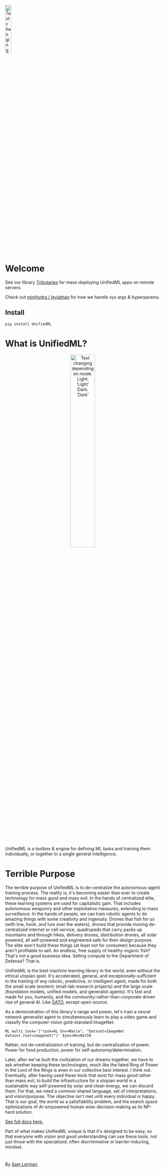 <picture>
  <source width="20%" media="(prefers-color-scheme: dark)" srcset="https://github.com/AGI-init/Assets/assets/92597756/e411328b-a51a-416c-ba97-7b7939ec3351">
  <img width="20%" alt="Text changing depending on mode. Light: 'Light' Dark: 'Dark'" src="https://github.com/AGI-init/Assets/assets/92597756/f3df44c8-b989-4951-9443-d2b4203b5c4e">
<br><br>
</picture>

# Welcome

See our library [Tributaries](../../../tributaries-ml/src/tributaries) for mass-deploying UnifiedML apps on remote servers.

Check out [minihydra / leviathan](../../../minihydra/src/minihydra) for how we handle sys args & hyperparams.

## Install

```console
pip install UnifiedML
```

# What is UnifiedML?

<p align="center">
<a href="https://github.com/AGI-init/Assets/assets/92597756/d92e6b3f-9625-427c-87ef-909b3ec40f08">
<picture>
  <source width="40%" media="(prefers-color-scheme: dark)" srcset="https://github.com/AGI-init/Assets/assets/92597756/f8b74f97-7a5a-4643-b08d-a23f8305b5b8">
  <img width="40%" alt="Text changing depending on mode. Light: 'Light' Dark: 'Dark'" src="https://github.com/AGI-init/Assets/assets/92597756/d92e6b3f-9625-427c-87ef-909b3ec40f08">
<br><br>
</picture>
</a>
</p>

UnifiedML is a toolbox & engine for defining ML tasks and training them individually, or together in a single general intelligence.

# Terrible Purpose

The terrible purpose of UnifiedML is to de-centralize the autonomous-agent training process. The reality is, it's becoming easier than ever to create technology for mass good and mass evil. In the hands of centralized elite, these learning systems are used for capitalistic gain. That includes autonomous weaponry and other exploitative measures, extending to mass surveillance. In the hands of people, we can train robotic agents to do amazing things with some creativity and ingenuity. Drones that fish for us (with line, hook, and lure over the waters), drones that provide moving de-centralized internet or cell service, quadrupeds that carry packs up mountains and through hikes, delivery drones, distribution drones, all solar powered, all self-powered and engineered safe for their design purpose. The elite won't build these things (at least not for consumer) because they aren't profitable to sell. An endless, free supply of healthy organic fish? That's not a good business idea. Selling compute to the Department of Defense? That is.

UnifiedML is the best machine learning library in the world, even without the ethical utopian spiel. It's accelerated, general, and exceptionally-sufficient to the training of any robotic, predictive, or intelligent agent, made for both the small scale (esoteric small-lab research projects) and the large scale (foundation models, unified models, and generalist agents). It's fast and made for you, humanity, and the community-rather-than-corporate driven rise of general AI. Like [GATO](), except open-source.  

As a demonstration of this library's range and power, let's train a neural network generalist agent to simultaneously learn to play a video game and classify the computer vision gold-standard ImageNet:

```console
ML multi_task='["task=RL Env=Mario", "Dataset=ImageNet dataset.root=imagenet/"]' Eyes=ResNet50
```

Rather, not de-centralization of training, but de-centralization of power. Power for food production, power for self-autonomy/determination. 

Later, after we've built the civilization of our dreams together, we have to ask whether keeping these technologies, much like the fated Ring of Power in the Lord of the Rings is even in our collective best interest. I think not. Eventually, after having used these tools that exist for mass good rather than mass evil, to build the infrastructure for a utopian world in a sustainable way self-powered by solar and clean energy, we can discard them. For that, we need a common shared language, set of interpretations, and vision/purpose. The objective isn't met until every individual is happy. That is our goal, the world as a satisfiability problem, and the search space optimizations of AI-empowered human wise-decision-making as its NP-hard solution.

[See full docs here.]()

Part of what makes UnifiedML unique is that it's designed to be easy, so that everyone with vision and good understanding can use these tools, not just those with the specialized, often discriminative or barrier-inducing, mindset.

#

By [Sam Lerman](https://www.github.com/slerman12).